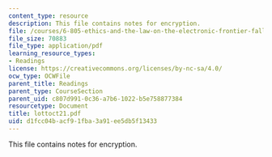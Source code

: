 ```yaml
---
content_type: resource
description: This file contains notes for encryption.
file: /courses/6-805-ethics-and-the-law-on-the-electronic-frontier-fall-2005/d1fcc04bacf91fba3a91ee5db5f13433_lottoct21.pdf
file_size: 70883
file_type: application/pdf
learning_resource_types:
- Readings
license: https://creativecommons.org/licenses/by-nc-sa/4.0/
ocw_type: OCWFile
parent_title: Readings
parent_type: CourseSection
parent_uid: c807d991-0c36-a7b6-1022-b5e758877384
resourcetype: Document
title: lottoct21.pdf
uid: d1fcc04b-acf9-1fba-3a91-ee5db5f13433
---
```

This file contains notes for encryption.